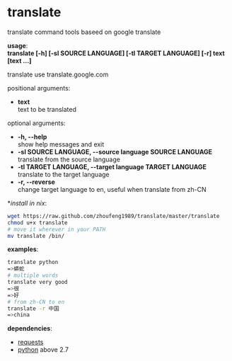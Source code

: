 translate
=========

translate command tools baseed on google translate   

**usage**:    
    **translate [-h] [-sl SOURCE LANGUAGE] [-tl TARGET LANGUAGE] [-r] text [text ...]**

translate use translate.google.com

positional arguments:     
+   **text**   
    text to be translated

optional arguments:          
+   **-h, --help**     
    show help messages and exit    
+   **-sl SOURCE LANGUAGE, --source language SOURCE LANGUAGE**   
    translate from the source language   
+   **-tl TARGET LANGUAGE, --target language TARGET LANGUAGE**   
    translate to the target language   
+   **-r, --reverse**         
    change target language to en, useful when translate from zh-CN


**install in *nix**:
```bash
wget https://raw.github.com/zhoufeng1989/translate/master/translate
chmod u+x translate
# move it wherever in your PATH
mv translate /bin/
```


**examples**:
```bash
translate python
=>蟒蛇
# multiple words
translate very good
=>很
=>好
# from zh-CN to en
translate -r 中国
=>china
```

**dependencies**:
+   [requests](https://github.com/kennethreitz/requests)
+   [python](http://python.org/) above 2.7
